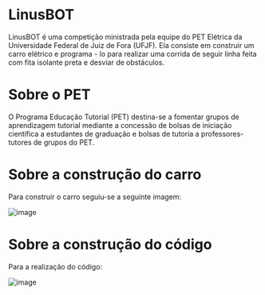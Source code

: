 # LinusBOT

LinusBOT é uma competição ministrada pela equipe do PET Elétrica da Universidade Federal de Juiz de Fora (UFJF). Ela consiste em construir um carro elétrico 
e programa - lo para realizar uma corrida de seguir linha feita com fita isolante preta e desviar de obstáculos.

# Sobre o PET
O Programa Educação Tutorial (PET) destina-se a fomentar grupos de aprendizagem tutorial mediante a concessão de bolsas de iniciação científica a estudantes 
de graduação e bolsas de tutoria a professores-tutores de grupos do PET.

# Sobre a construção do carro

Para construir o carro seguiu-se a seguinte imagem:

![image](https://github.com/user-attachments/assets/2def8f0f-c349-4901-a64f-e98e57c8e2c0)

# Sobre a construção do código

Para a realização do código:

![image](https://github.com/user-attachments/assets/4d44aef6-90ce-47c7-b380-b98816dbb2e7)



